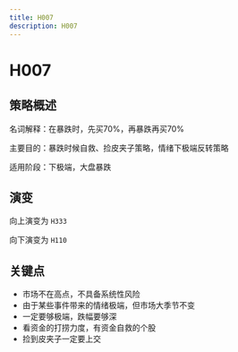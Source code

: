 ```yaml
---
title: H007
description: H007
---
```


# H007

## 策略概述

名词解释：在暴跌时，先买70%，再暴跌再买70%

主要目的：暴跌时候自救、捡皮夹子策略，情绪下极端反转策略

适用阶段：下极端，大盘暴跌

## 演变

向上演变为 `H333`

向下演变为 `H110`

## 关键点

* 市场不在高点，不具备系统性风险
* 由于某些事件带来的情绪极端，但市场大季节不变
* 一定要够极端，跌幅要够深
* 看资金的打捞力度，有资金自救的个股
* 捡到皮夹子一定要上交
